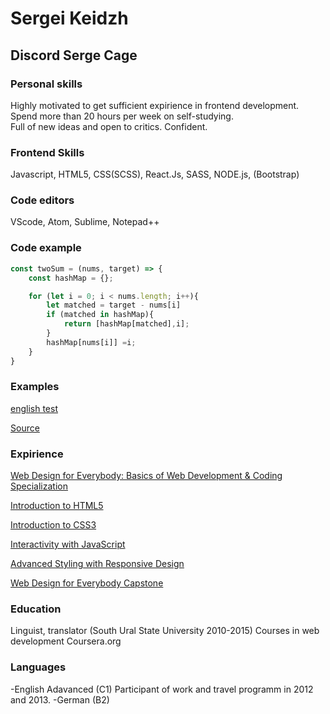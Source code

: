 # Sergei Keidzh
## Discord Serge Cage 


### Personal skills 

Highly motivated to get sufficient expirience in frontend development. Spend more than 20 hours per week on self-studying. 
<br>
Full of new ideas and open to critics. Confident. 

### Frontend Skills
Javascript, HTML5, CSS(SCSS), React.Js, SASS, NODE.js, (Bootstrap)

### Code editors
VScode, Atom, Sublime, Notepad++

### Code example

```js
const twoSum = (nums, target) => {
    const hashMap = {};

    for (let i = 0; i < nums.length; i++){
        let matched = target - nums[i]
        if (matched in hashMap){
            return [hashMap[matched],i];
        }
        hashMap[nums[i]] =i;
    }
}
```
### Examples  

[english test](https://sergecage.github.io/Platform-Concept/Engl/index.html)

[Source](https://github.com/Sergecage/Platform-Concept)

### Expirience

[Web Design for Everybody: Basics of Web Development & Coding Specialization](https://www.coursera.org/account/accomplishments/specialization/certificate/MF9PZ5UM8FRQ)

[Introduction to HTML5](https://www.coursera.org/account/accomplishments/certificate/4AG8VUD5AR8X)
 
[Introduction to CSS3](https://www.coursera.org/account/accomplishments/certificate/6RJKSHREQV25)
 
[Interactivity with JavaScript](https://www.coursera.org/account/accomplishments/certificate/XCS6ZD2BR8FX)

[Advanced Styling with Responsive Design](https://www.coursera.org/account/accomplishments/certificate/9A95ZUUR8DYB)

[Web Design for Everybody Capstone](https://www.coursera.org/account/accomplishments/certificate/V8CTMZTY55DY)


### Education

Linguist, translator (South Ural State University 2010-2015)
Courses in web development  Coursera.org

### Languages

-English Adavanced (C1)
Participant of work and travel programm in 2012 and 2013. 
-German (B2)

